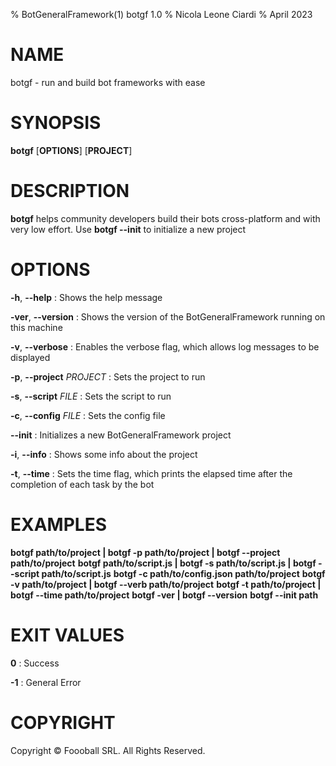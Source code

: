 % BotGeneralFramework(1) botgf 1.0
% Nicola Leone Ciardi
% April 2023

# NAME
botgf - run and build bot frameworks with ease

# SYNOPSIS
**botgf** [**OPTIONS**] [**PROJECT**]

# DESCRIPTION
**botgf** helps community developers build their bots cross-platform and with very low effort. Use **botgf --init** to initialize a new project

# OPTIONS
**-h**, **--help**
: Shows the help message

**-ver**, **--version**
: Shows the version of the BotGeneralFramework running on this machine

**-v**, **--verbose**
: Enables the verbose flag, which allows log messages to be displayed

**-p**, **--project** *PROJECT*
: Sets the project to run

**-s**, **--script** *FILE*
: Sets the script to run

**-c**, **--config** *FILE*
: Sets the config file

**--init**
: Initializes a new BotGeneralFramework project

**-i**, **--info**
: Shows some info about the project

**-t**, **--time**
: Sets the time flag, which prints the elapsed time after the completion of each task by the bot

# EXAMPLES
**botgf path/to/project | botgf -p path/to/project | botgf --project path/to/project**
**botgf path/to/script.js | botgf -s path/to/script.js | botgf --script path/to/script.js**
**botgf -c path/to/config.json path/to/project**
**botgf -v path/to/project | botgf --verb path/to/project**
**botgf -t path/to/project | botgf --time path/to/project**
**botgf -ver | botgf --version**
**botgf --init path**

# EXIT VALUES
**0**
: Success

**-1**
: General Error

# COPYRIGHT
Copyright ©️ Foooball SRL. All Rights Reserved.
